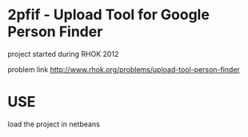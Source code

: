 2pfif - Upload Tool for Google Person Finder 
=====

project started during RHOK 2012

problem link
http://www.rhok.org/problems/upload-tool-person-finder

USE
===
load the project in netbeans
